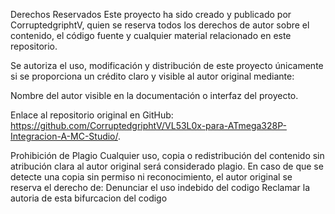 Derechos Reservados
Este proyecto ha sido creado y publicado por CorruptedgriphtV, quien se reserva todos los derechos de autor sobre el contenido, el código fuente y cualquier material relacionado en este repositorio.

Se autoriza el uso, modificación y distribución de este proyecto únicamente si se proporciona un crédito claro y visible al autor original mediante:

Nombre del autor visible en la documentación o interfaz del proyecto.

Enlace al repositorio original en GitHub: https://github.com/CorruptedgriphtV/VL53L0x-para-ATmega328P-Integracion-A-MC-Studio/.

Prohibición de Plagio
Cualquier uso, copia o redistribución del contenido sin atribución clara al autor original será considerado plagio. En caso de que se detecte una copia sin permiso ni reconocimiento, el autor original se reserva el derecho de:
Denunciar el uso indebido del codigo
Reclamar la autoria de esta bifurcacion del codigo
